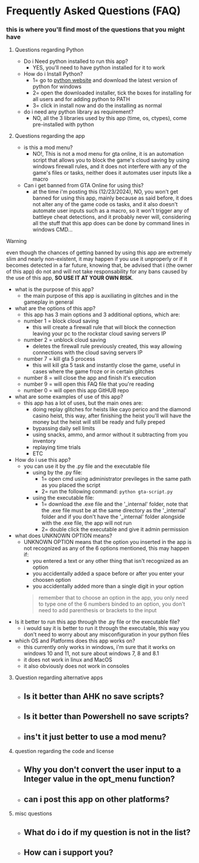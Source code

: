 # Frequently Asked Questions (FAQ)
### this is where you'll find most of the questions that you might have


1. Questions regarding Python
   - Do i Need python installed to run this app?
     - YES, you'll need to have python installed for it to work
   - How do i Install Python?
     - 1= go to [python website](https://www.python.org/downloads/) and download the latest version of python for windows
     - 2= open the downloaded installer, tick the boxes for installing for all users and for adding python to PATH
     - 3= click in install now and do the installing as normal 
   - do i need any python library as requirement?
     - NO, all the 3 libraries used by this app (time, os, ctypes), come pre-installed with python
     
2. Questions regarding the app
   - is this a mod menu?
     - NO!, This is not a mod menu for gta online, it is an automation script that allows you to block the game's cloud saving by using windows firewall rules, and it does not interfere with any of the game's files or tasks, neither does it automates user inputs like a macro
   - Can i get banned from GTA Online for using this?
     - at the time i'm posting this (12/23/2024), NO, you won't get banned for using this app, mainly because as said before, it does not alter any of the game code os tasks, and it also doesn't automate user inputs such as a macro, so it won't trigger any of battleye cheat detections, and it probably never will, considering all the stuff that this app does can be done by command lines in windows CMD...
> [!WARNING]
> even though the chances of getting banned by using this app are extremely slim and nearly non-existent, it may happen if you use it unproperly or if it becomes detected in a far future, knowing that, be advised that i (the owner of this app) do not and will not take responsability for any bans caused by the use of this app, **SO USE IT AT YOUR OWN RISK**.
  - what is the purpose of this app?
     - the main purpose of this app is auxiliating in glitches and in the gameplay in general
   - what are the options of this app?
     - this app has 3 main options and 3 additional options, which are:
     - number 1 = block cloud saving
       - this will create a firewall rule that will block the connection leaving your pc to the rockstar cloud saving servers IP
     - number 2 = unblock cloud saving
       - deletes the firewall rule previously created, this way allowing connections with the cloud saving servers IP
     - number 7 = kill gta 5 process
       - this will kill gta 5 task and instantly close the game, useful in cases where the game froze or in certain glitches
     - number 8 = will close the app and finish it's execution
     - number 9 = will open this FAQ file that you're reading
     - number 0 = will open this app GitHUB repo
   - what are some examples of use of this app?
     - this app has a lot of uses, but the main ones are:
       - doing replay glitches for heists like cayo perico and the diamond casino heist, this way, after finishing the heist you'll will have the money but the heist will still be ready and fully preped
       - bypassing daily sell limits
       - using snacks, ammo, and armor without it subtracting from you inventory
       - replaying time trials
       - ETC
   - How do i use this app?
     - you can use it by the .py file and the executable file
        - using by the .py file:
          - 1= open cmd using administrator previleges in the same path as you placed the script
          - 2= run the following command:
            `python gta-script.py`
        - using the executable file:
          - 1= download the .exe file and the '_internal' folder, note that the .exe file must be at the same directory as the '_internal' folder and if you don't have the '_internal' folder alongside with the .exe file, the app will not run
          - 2= double click the executable and give it admin permission
   - what does UNKNOWN OPTION means?
     - UNKNOWN OPTION means that the option you inserted in the app is not recognized as any of the 6 options mentioned, this may happen if:
       - you entered a text or any other thing that isn't recognized as an option
       - you accidentally added a space before or after you enter your choosen option
       - you accidentally added more than a single digit in your option
       > remember that to choose an option in the app, you only need to type one of the 6 numbers binded to an option, you don't need to add parenthesis or brackets to the input
   - Is it better to run this app through the .py file or the executable file?
     - i would say it is better to run it through the executable, this way you don't need to worry about any misconfiguration in your python files
   - which OS and Platforms does this app works on?
     - this currently only works in windows, i'm sure that it works on windows 10 and 11, not sure about windows 7, 8 and 8.1
     - it does not work in linux and MacOS
     - it also obviously does not work in consoles

3. Question regarding alternative apps
   - Is it better than AHK no save scripts?
     - 
   - Is it better than Powershell no save scripts?
     - 
   - ins't it just better to use a mod menu?
     - 

4. question regarding the code and license
   - Why you don't convert the user input to a Integer value in the opt_menu function?
     - 
   - can i post this app on other platforms?
     - 

5. misc questions
   - What do i do if my question is not in the list?
     -
   - How can i support you?
     -

